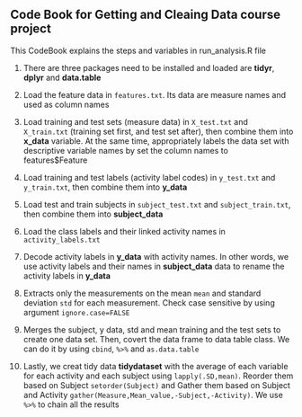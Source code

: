 Code Book for Getting and Cleaing Data course project
------
This CodeBook explains the steps and variables in run_analysis.R file

1. There are three packages need to be installed and loaded are **tidyr**, **dplyr** and **data.table**

2. Load the feature data in `features.txt`. Its data are measure names and used as column names

3. Load training and test sets (measure data) in `X_test.txt` and `X_train.txt` (training set first, and test set after), then combine them into **x_data** variable. At the same time, appropriately labels the data set with descriptive variable names by set the column names to features$Feature

4. Load training and test labels (activity label codes) in `y_test.txt` and `y_train.txt`, then combine them into **y_data**
5. Load test and train subjects in `subject_test.txt` and `subject_train.txt`, then combine them into **subject_data**
6. Load the class labels and their linked activity names in `activity_labels.txt`
7. Decode activity labels in **y_data** with activity names. In other words, we use activity labels and their names in **subject_data** data to rename the activity labels in **y_data** 

8. Extracts only the measurements on the mean `mean` and standard deviation `std` for each measurement. Check case sensitive by using argument `ignore.case=FALSE`

9. Merges the subject, y data, std and mean training and the test sets to create one data set. Then, covert the data frame to data table class. We can do it by using `cbind`, `%>%` and `as.data.table` 

10. Lastly, we creat tidy data **tidydataset** with the average of each variable for each activity and each subject using `lapply(.SD,mean)`. Reorder them based on Subject `setorder(Subject)` and Gather them based on Subject and Activity `gather(Measure,Mean_value,-Subject,-Activity)`. We use `%>%` to chain all the results
